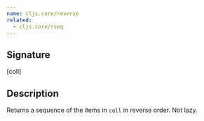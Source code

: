 ```yaml
---
name: cljs.core/reverse
related:
  - cljs.core/rseq
---
```


## Signature
[coll]


## Description

Returns a sequence of the items in `coll` in reverse order. Not lazy.
